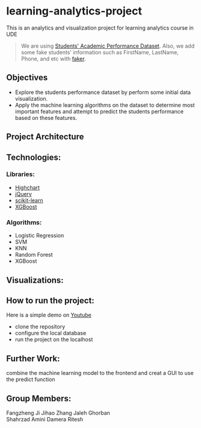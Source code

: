 # learning-analytics-project
This is an analytics and visualization project for learning analytics course in UDE

> We are using [Students' Academic Performance Dataset](https://www.kaggle.com/aljarah/xAPI-Edu-Data). Also, we add some fake students' information such as FirstName, LastName, Phone, and etc with [faker](https://github.com/marak/Faker.js/).
## Objectives
- Explore the students performance dataset by perform some initial data visualization.
- Apply the machine learning algorithms on the dataset to determine most important features and attempt to predict the students performance based on these features.

## Project Architecture



## Technologies: 
### Libraries:
- [Highchart](https://www.highcharts.com/)
- [jQuery](https://jquery.com/)
- [scikit-learn](https://scikit-learn.org/stable/)
- [XGBoost](https://github.com/dmlc/xgboost)
### Algorithms:
- Logistic Regression
- SVM
- KNN
- Random Forest
- XGBoost

## Visualizations:

## How to run the project:
Here is a simple demo on [Youtube](https://www.youtube.com/channel/UCnd68a620uGBYMjfuVE0xjA?disable_polymer=true)
<br>
- clone the repository
- configure the local database
- run the project on the localhost


## Further Work:
combine the machine learning model to the frontend and creat a GUI to use the predict function

## Group Members:
Fangzheng Ji              Jihao Zhang                Jaleh Ghorban  
Shahrzad Amini            Damera Ritesh
